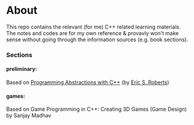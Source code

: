 # About
This repo contains the relevant (for me) C++ related learning materials. <br>
The notes and codes are for my own reference & provavly won't make sense without going through the information sources (e.g. book sections).

### Sections

#### preliminary:
Based on [Programming Abstractions with C++](https://web.stanford.edu/dept/cs_edu/resources/textbook/) (by [Eric S. Roberts](https://cs.stanford.edu/people/eroberts/))<br>

#### games:
Based on Game Programming in C++: Creating 3D Games (Game Design) by Sanjay Madhav